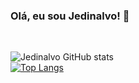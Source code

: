 
### Olá, eu sou Jedinalvo! 🤚
</br>

![Jedinalvo GitHub stats](https://github-readme-stats.vercel.app/api?username=jvca2000&show_icons=true&theme=radical)</br>
[![Top Langs](https://github-readme-stats.vercel.app/api/top-langs/?username=jvca2000)](https://github.com/jvca2000/github-readme-stats)
